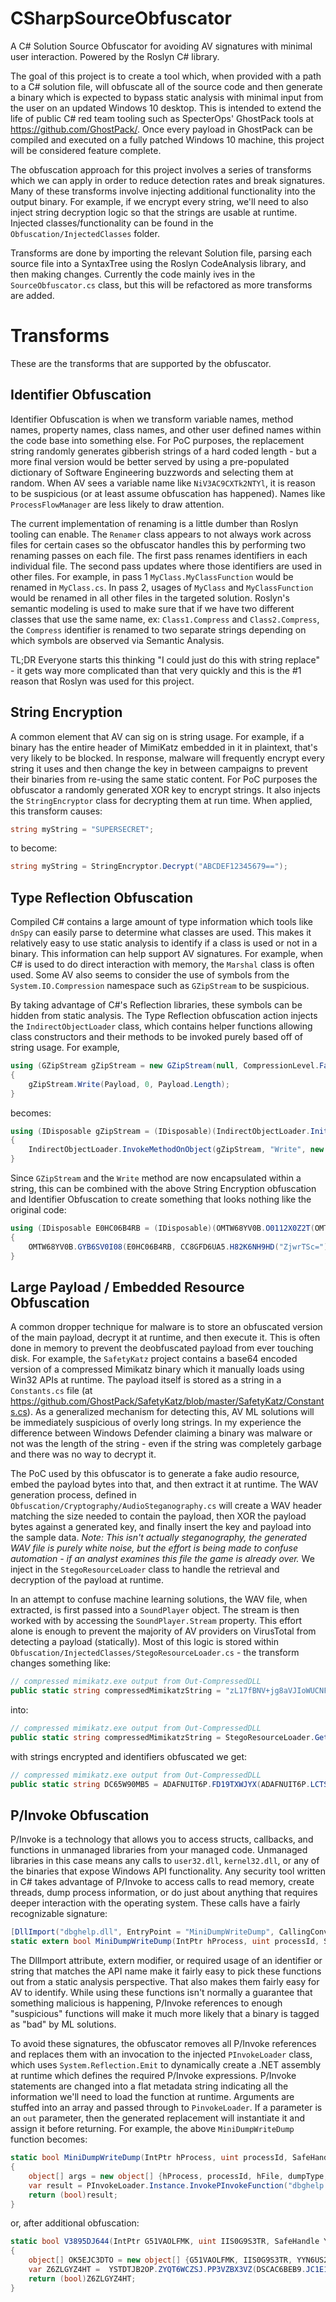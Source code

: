 # CSharpSourceObfuscator
A C# Solution Source Obfuscator for avoiding AV signatures with minimal user interaction. Powered by the Roslyn C# library.

The goal of this project is to create a tool which, when provided with a path to a C# solution file, will obfuscate all of the source code and then generate a binary which is expected to bypass static analysis with minimal input from the user on an updated Windows 10 desktop. This is intended to extend the life of public C# red team tooling such as SpecterOps' GhostPack tools at https://github.com/GhostPack/. Once every payload in GhostPack can be compiled and executed on a fully patched Windows 10 machine, this project will be considered feature complete.

The obfuscation approach for this project involves a series of transforms which we can apply in order to reduce detection rates and break signatures. Many of these transforms involve injecting additional functionality into the output binary. For example, if we encrypt every string, we'll need to also inject string decryption logic so that the strings are usable at runtime. Injected classes/functionality can be found in the `Obfuscation/InjectedClasses` folder.

Transforms are done by importing the relevant Solution file, parsing each source file into a SyntaxTree using the Roslyn CodeAnalysis library, and then making changes. Currently the code mainly ives in the `SourceObfuscator.cs` class, but this will be refactored as more transforms are added.

# Transforms
These are the transforms that are supported by the obfuscator.

## Identifier Obfuscation
Identifier Obfuscation is when we transform variable names, method names, property names, class names, and other user defined names within the code base into something else. For PoC purposes, the replacement string randomly generates gibberish strings of a hard coded length - but a more final version would be better served by using a pre-populated dictionary of Software Engineering buzzwords and selecting them at random. When AV sees a variable name like `NiV3AC9CXTk2NTYl`, it is reason to be suspicious (or at least assume obfuscation has happened). Names like `ProcessFlowManager` are less likely to draw attention.

The current implementation of renaming is a little dumber than Roslyn tooling can enable. The `Renamer` class appears to not always work across files for certain cases so the obfuscator handles this by performing two renaming passes on each file. The first pass renames identifiers in each individual file. The second pass updates where those identifiers are used in other files. For example, in pass 1 `MyClass.MyClassFunction` would be renamed in `MyClass.cs`. In pass 2, usages of `MyClass` and `MyClassFunction` would be renamed in all other files in the targeted solution. Roslyn's semantic modeling is used to make sure that if we have two different classes that use the same name, ex: `Class1.Compress` and `Class2.Compress`, the `Compress` identifier is renamed to two separate strings depending on which symbols are observed via Semantic Analysis.

TL;DR Everyone starts this thinking "I could just do this with string replace" - it gets way more complicated than that very quickly and this is the #1 reason that Roslyn was used for this project.

## String Encryption
A common element that AV can sig on is string usage. For example, if a binary has the entire header of MimiKatz embedded in it in plaintext, that's very likely to be blocked. In response, malware will frequently encrypt every string it uses and then change the key in between campaigns to prevent their binaries from re-using the same static content. For PoC purposes the obfuscator a randomly generated XOR key to encrypt strings. It also injects the `StringEncryptor` class for decrypting them at run time. When applied, this transform causes:

~~~c#
string myString = "SUPERSECRET";
~~~

to become:

~~~c#
string myString = StringEncryptor.Decrypt("ABCDEF12345679==");
~~~

## Type Reflection Obfuscation
Compiled C# contains a large amount of type information which tools like `dnSpy` can easily parse to determine what classes are used. This makes it relatively easy to use static analysis to identify if a class is used or not in a binary. This information can help support AV signatures. For example, when C# is used to do direct interaction with memory, the `Marshal` class is often used. Some AV also seems to consider the use of symbols from the `System.IO.Compression` namespace such as `GZipStream` to be suspicious.

By taking advantage of C#'s Reflection libraries, these symbols can be hidden from static analysis. The Type Reflection obfuscation action injects the `IndirectObjectLoader` class, which contains helper functions allowing class constructors and their methods to be invoked purely based off of string usage. For example,

~~~c#
using (GZipStream gZipStream = new GZipStream(null, CompressionLevel.Fastest))
{
    gZipStream.Write(Payload, 0, Payload.Length);
}
~~~

becomes:

~~~c#
using (IDisposable gZipStream = (IDisposable)(IndirectObjectLoader.InitializeTypeWithArgs(IndirectObjectLoader.GetTypeFromString("System.IO.Compression.GZipStream"),new object[] {null, CompressionLevel.Fastest})))
{
    IndirectObjectLoader.InvokeMethodOnObject(gZipStream, "Write", new object[] {Payload, 0, Payload.Length});
}
~~~

Since `GZipStream` and the `Write` method are now encapsulated within a string, this can be combined with the above String Encryption obfuscation and Identifier Obfuscation to create something that looks nothing like the original code:

~~~c#
using (IDisposable E0HC06B4RB = (IDisposable)(OMTW68YV0B.O0112X0Z2T(OMTW68YV0B.R28MSFCT8C(CC8GFD6UA5.H82K6NH9HD("YjcxTSdUYBMVeXIhL0kwXD0pMzhfYAVjK0kdLigyUCM=")),new object[] {FMOZO3PLZJ, CompressionMode.Compress, false})))
{
    OMTW68YV0B.GYB6SV0I08(E0HC06B4RB, CC8GFD6UA5.H82K6NH9HD("ZjwrTSc="), new object[] {P7VQA1L0O9, 0, P7VQA1L0O9.Length});
}
~~~

## Large Payload / Embedded Resource Obfuscation
A common dropper technique for malware is to store an obfuscated version of the main payload, decrypt it at runtime, and then execute it. This is often done in memory to prevent the deobfuscated payload from ever touching disk. For example, the `SafetyKatz` project contains a base64 encoded version of a compressed Mimikatz binary which it manually loads using Win32 APIs at runtime. The payload itself is stored as a string in a `Constants.cs` file (at https://github.com/GhostPack/SafetyKatz/blob/master/SafetyKatz/Constants.cs). As a generalized mechanism for detecting this, AV ML solutions will be immediately suspicious of overly long strings. In my experience the difference between Windows Defender claiming a binary was malware or not was the length of the string - even if the string was completely garbage and there was no way to decrypt it.

The PoC used by this obfuscator is to generate a fake audio resource, embed the payload bytes into that, and then extract it at runtime. The WAV generation process, defined in `Obfuscation/Cryptography/AudioSteganography.cs` will create a WAV header matching the size needed to contain the payload, then XOR the payload bytes against a generated key, and finally insert the key and payload into the sample data. *Note: This isn't actually steganography, the generated WAV file is purely white noise, but the effort is being made to confuse automation - if an analyst examines this file the game is already over.* We inject in the `StegoResourceLoader` class to handle the retrieval and decryption of the payload at runtime.

In an attempt to confuse machine learning solutions, the WAV file, when extracted, is first passed into a `SoundPlayer` object. The stream is then worked with by accessing the `SoundPlayer.Stream` property. This effort alone is enough to prevent the majority of AV providers on VirusTotal from detecting a payload (statically). Most of this logic is stored within `Obfuscation/InjectedClasses/StegoResourceLoader.cs` - the transform changes something like:

~~~c#
// compressed mimikatz.exe output from Out-CompressedDLL
public static string compressedMimikatzString = "zL17fBNV+jg8aVJIoWUCNFC1apC...another 250kb of stuff";
~~~

into:

~~~c#
// compressed mimikatz.exe output from Out-CompressedDLL
public static string compressedMimikatzString = StegoResourceLoader.GetPayloadFromWavFile(StegoResourceLoader.GetResourceBytes("GKTRA477DW"));
~~~        

with strings encrypted and identifiers obfuscated we get:

~~~c#
// compressed mimikatz.exe output from Out-CompressedDLL
public static string DC65W90MB5 = ADAFNUIT6P.FD19TXWJYX(ADAFNUIT6P.LCTS0L3XZM(YMY82OMG8W.CO1C4GFYLD("dAZ0BgARDRt7HQ==")));
~~~

## P/Invoke Obfuscation
P/Invoke is a technology that allows you to access structs, callbacks, and functions in unmanaged libraries from your managed code. Unmanaged libraries in this case means any calls to `user32.dll`, `kernel32.dll`, or any of the binaries that expose Windows API functionality. Any security tool written in C# takes advantage of P/Invoke to access calls to read memory, create threads, dump process information, or do just about anything that requires deeper interaction with the operating system. These calls have a fairly recognizable signature:

~~~c#
[DllImport("dbghelp.dll", EntryPoint = "MiniDumpWriteDump", CallingConvention = CallingConvention.StdCall, CharSet = CharSet.Unicode, ExactSpelling = true, SetLastError = true)]
static extern bool MiniDumpWriteDump(IntPtr hProcess, uint processId, SafeHandle hFile, uint dumpType, IntPtr expParam, IntPtr userStreamParam, IntPtr callbackParam);
~~~

The DllImport attribute, extern modifier, or required usage of an identifier or string that matches the API name make it fairly easy to pick these functions out from a static analysis perspective. That also makes them fairly easy for AV to identify. While using these functions isn't normally a guarantee that something malicious is happening, P/Invoke references to enough "suspicious" functions will make it much more likely that a binary is tagged as "bad" by ML solutions.

To avoid these signatures, the obfuscator removes all P/Invoke references and replaces them with an invocation to the injected `PInvokeLoader` class, which uses `System.Reflection.Emit` to dynamically create a .NET assembly at runtime which defines the required P/Invoke expressions. P/Invoke statements are changed into a flat metadata string indicating all the information we'll need to load the function at runtime. Arguments are stuffed into an array and passed through to `PinvokeLoader`. If a parameter is an `out` parameter, then the generated replacement will instantiate it and assign it before returning. For example, the above `MiniDumpWriteDump` function becomes:

~~~c#
static bool MiniDumpWriteDump(IntPtr hProcess, uint processId, SafeHandle hFile, uint dumpType, IntPtr expParam, IntPtr userStreamParam, IntPtr callbackParam)
{
	object[] args = new object[] {hProcess, processId, hFile, dumpType, expParam, userStreamParam, callbackParam};
	var result = PInvokeLoader.Instance.InvokePInvokeFunction("dbghelp.dll:CharSet.Unicode|MiniDumpWriteDump|bool|IntPtr hProcess|uint processId|SafeHandle hFile|uint dumpType|IntPtr expParam|IntPtr userStreamParam|IntPtr callbackParam", args);
    return (bool)result;
}
~~~

or, after additional obfuscation:

~~~c#
static bool V3895DJ644(IntPtr G51VAOLFMK, uint IIS0G9S3TR, SafeHandle YYN6US2EIC, uint IBH3KSBU34, IntPtr IJUQ6DAI3H, IntPtr W6DM9ZC0LR, IntPtr RZJCBHCZZ9)
{
	object[] OK5EJC3DTO = new object[] {G51VAOLFMK, IIS0G9S3TR, YYN6US2EIC, IBH3KSBU34, IJUQ6DAI3H, W6DM9ZC0LR, RZJCBHCZZ9};
	var Z6ZLGYZ4HT =  YSTDTJB2OP.ZYQT6WCZSJ.PP3VZBX3VZ(DSCAC6BEB9.JC1E1JQLHU("MiQ3WV00NxsxWzp8E1lZKhRQIRkDKDlSVzwiSRheOC8URFUoEEc8QzMCJVxIJCVaOlsqDz5FaCw1FT1nJCkzVEsrO0A8WSJmIENXOyJGJn4yOgNQXj0PVDtTOiNwWX4xK1ApQj8oJBFcLSpFAU4mIyx4ViwXQScXMz4gYVkqJlgpfjgyAEVKeDJGMEUFMiJUWTUXVCdWOzoZX0wIM0d1VDcqPFNZOyxlNEU3Kw=="), OK5EJC3DTO);
    return (bool)Z6ZLGYZ4HT;
}
~~~
